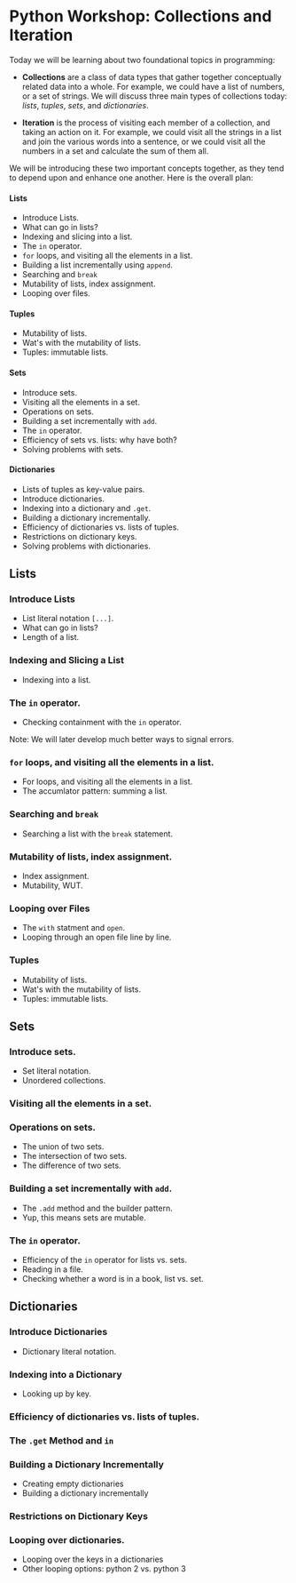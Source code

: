 # Python Workshop: Collections and Iteration

Today we will be learning about two foundational topics in programming:

  - **Collections** are a class of data types that gather together conceptually related data into a whole.  For example, we could have a list of numbers, or a set of strings.  We will discuss three main types of collections today: *lists*, *tuples*, *sets*, and *dictionaries*.

  - **Iteration** is the process of visiting each member of a collection, and taking an action on it.  For example, we could visit all the strings in a list and join the various words into a sentence, or we could visit all the numbers in a set and calculate the sum of them all.

We will be introducing these two important concepts together, as they tend to depend upon and enhance one another.  Here is the overall plan:

#### Lists

  - Introduce Lists.
  - What can go in lists?
  - Indexing and slicing into a list.
  - The `in` operator.
  - `for` loops, and visiting all the elements in a list.
  - Building a list incrementally using `append`.
  - Searching and `break`
  - Mutability of lists, index assignment.
  - Looping over files.

#### Tuples

  - Mutability of lists.
  - Wat's with the mutability of lists.
  - Tuples: immutable lists.

#### Sets

  - Introduce sets.
  - Visiting all the elements in a set.
  - Operations on sets.
  - Building a set incrementally with `add`.
  - The `in` operator.
  - Efficiency of sets vs. lists: why have both?
  - Solving problems with sets.

#### Dictionaries

  - Lists of tuples as key-value pairs.
  - Introduce dictionaries.
  - Indexing into a dictionary and `.get`.
  - Building a dictionary incrementally.
  - Efficiency of dictionaries vs. lists of tuples.
  - Restrictions on dictionary keys.
  - Solving problems with dictionaries.
  

## Lists

### Introduce Lists

  - List literal notation `[...]`.
  - What can go in lists?
  - Length of a list.

### Indexing and Slicing a List

  - Indexing into a list.


###  The `in` operator.

  - Checking containment with the `in` operator.


Note: We will later develop much better ways to signal errors.

### `for` loops, and visiting all the elements in a list.

  - For loops, and visiting all the elements in a list.
  - The accumlator pattern: summing a list.



### Searching and `break`

  - Searching a list with the `break` statement.


###  Mutability of lists, index assignment.

  - Index assignment.
  - Mutability, WUT.


### Looping over Files

  - The `with` statment and `open`.
  - Looping through an open file line by line.



### Tuples

  - Mutability of lists.
  - Wat's with the mutability of lists.
  - Tuples: immutable lists.



## Sets

### Introduce sets.

  - Set literal notation.
  - Unordered collections.


### Visiting all the elements in a set.
### Operations on sets.

  - The union of two sets.
  - The intersection of two sets.
  - The difference of two sets.


### Building a set incrementally with `add`.

  - The `.add` method and the builder pattern.
  - Yup, this means sets are mutable.


### The `in` operator.

  - Efficiency of the `in` operator for lists vs. sets.
  - Reading in a file.
  - Checking whether a word is in a book, list vs. set.



## Dictionaries

### Introduce Dictionaries

  - Dictionary literal notation.

### Indexing into a Dictionary

  - Looking up by key.


### Efficiency of dictionaries vs. lists of tuples.

### The `.get` Method and `in`


### Building a Dictionary Incrementally

  - Creating empty dictionaries
  - Building a dictionary incrementally


### Restrictions on Dictionary Keys


### Looping over dictionaries.

  - Looping over the keys in a dictionaries
  - Other looping options: python 2 vs. python 3
